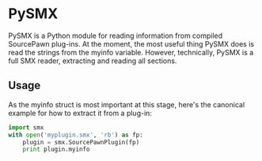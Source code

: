 PySMX
=====

PySMX is a Python module for reading information from compiled SourcePawn plug-ins. At the moment, the most useful thing PySMX does is read the strings from the myinfo variable. However, technically, PySMX is a full SMX reader, extracting and reading all sections.

Usage
-----

As the myinfo struct is most important at this stage, here's the canonical example for how to extract it from a plug-in:

```python
import smx
with open('myplugin.smx', 'rb') as fp:
    plugin = smx.SourcePawnPlugin(fp)
    print plugin.myinfo
```